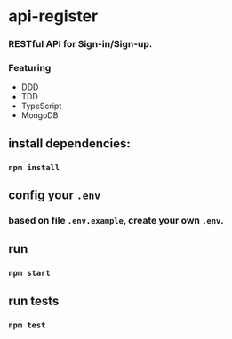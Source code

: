 # api-register

### RESTful API for Sign-in/Sign-up.

### Featuring
  * DDD
  * TDD
  * TypeScript
  * MongoDB

## install dependencies:

### `npm install`

## config your `.env`

### based on file `.env.example`, create your own `.env`.

## run

### `npm start`

## run tests

### `npm test`
